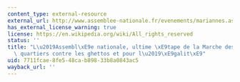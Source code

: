 ```yaml
---
content_type: external-resource
external_url: http://www.assemblee-nationale.fr/evenements/mariannes.asp
has_external_license_warning: true
license: https://en.wikipedia.org/wiki/All_rights_reserved
status: ''
title: "L\u2019Assembl\xE9e nationale, ultime \xE9tape de la Marche des femmes des\
  \ quartiers contre les ghettos et pour l\u2019\xE9galit\xE9"
uid: 7711fcae-8fe5-48ca-b898-33b8a0843ac5
wayback_url: ''
---
```

